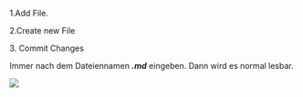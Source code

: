 1.Add File. 

2.Create new File 

3\. Commit Changes

Immer nach dem Dateiennamen _**.md**_ eingeben. Dann wird es normal lesbar.

![](https://user-images.githubusercontent.com/113907471/196171912-0ec8933e-45bc-4a93-8984-43c76be04b56.png)
